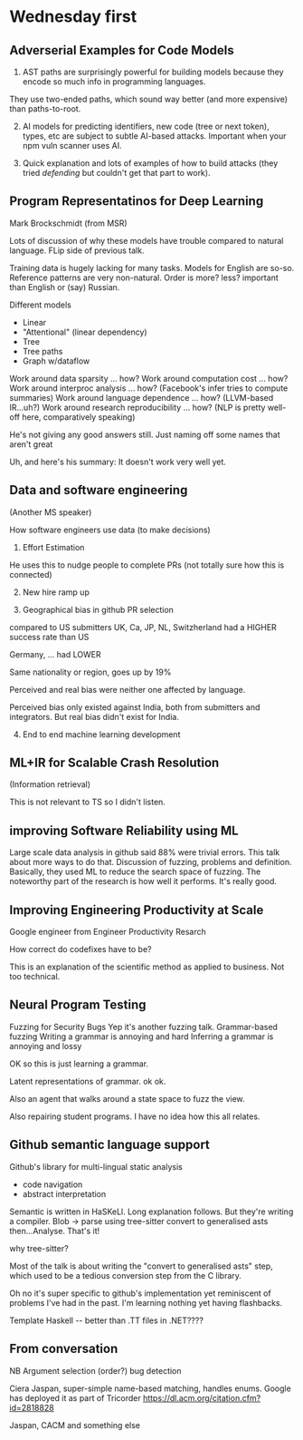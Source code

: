 # Wednesday first

## Adverserial Examples for Code Models

1. AST paths are surprisingly powerful for
building models because they encode so much info in programming
languages.

They use two-ended paths, which sound way better (and more expensive)
than paths-to-root.

2. AI models for predicting identifiers, new code (tree or next
token), types, etc are subject to subtle AI-based attacks. Important
when your npm vuln scanner uses AI.

3. Quick explanation and lots of examples of how to build attacks
(they tried *defending* but couldn't get that part to work).

## Program Representatinos for Deep Learning
  Mark Brockschmidt (from MSR)

Lots of discussion of why these models have trouble compared to
natural language. FLip side of previous talk.

Training data is hugely lacking for many tasks.
Models for English are so-so.
Reference patterns are very non-natural.
Order is more? less? important than English or (say) Russian.

Different models

- Linear
- "Attentional" (linear dependency)
- Tree
- Tree paths
- Graph w/dataflow


Work around data sparsity ... how?
Work around computation cost ... how?
Work around interproc analysis ... how? (Facebook's infer tries to
compute summaries)
Work around language dependence ... how? (LLVM-based IR...uh?)
Work around research reproducibility ... how? (NLP is pretty well-off
here, comparatively speaking)

He's not giving any good answers still. Just naming off some names
that aren't great

Uh, and here's his summary: It doesn't work very well yet.

## Data and software engineering

(Another MS speaker)

How software engineers use data (to make decisions)

1. Effort Estimation

He uses this to nudge people to complete PRs (not totally sure how
this is connected)

2. New hire ramp up

3. Geographical bias in github PR selection

compared to US submitters
UK, Ca, JP, NL, Switzherland had a HIGHER success rate than US

Germany, ... had LOWER

Same nationality or region, goes up by 19%

Perceived and real bias were neither one affected by language.

Perceived bias only existed against India, both from submitters and integrators.
But real bias didn't exist for India.

4. End to end machine learning development

## ML+IR for Scalable Crash Resolution

(Information retrieval)

This is not relevant to TS so I didn't listen.

## improving Software Reliability using ML

Large scale data analysis in github said 88% were trivial errors.
This talk about more ways to do that.
Discussion of fuzzing, problems and definition.
Basically, they used ML to reduce the search space of fuzzing.
The noteworthy part of the research is how well it performs. It's
really good.


## Improving Engineering Productivity at Scale

Google engineer from Engineer Productivity Resarch

How correct do codefixes have to be?

This is an explanation of the scientific method as applied to
business. Not too technical.

## Neural Program Testing

Fuzzing for Security Bugs
Yep it's another fuzzing talk.
Grammar-based fuzzing
Writing a grammar is annoying and hard
Inferring a grammar is annoying and lossy

OK so this is just learning a grammar.

Latent representations of grammar. ok ok.

Also an agent that walks around a state space to fuzz the view.

Also repairing student programs. I have no idea how this all relates.

## Github semantic language support

Github's library for multi-lingual static analysis
- code navigation
- abstract interpretation

Semantic is written in HaSKeLl. Long explanation follows. But they're
writing a compiler.
Blob -> parse using tree-sitter
convert to generalised asts
then...Analyse. That's it!

why tree-sitter?

Most of the talk is about writing the "convert to generalised asts"
step, which used to be a tedious conversion step from the C library.

Oh no it's super specific to github's implementation yet reminiscent
of problems I've had in the past. I'm learning nothing yet having
flashbacks.

Template Haskell -- better than .TT files in .NET????

## From conversation

NB Argument selection (order?) bug detection

Ciera Jaspan, super-simple name-based matching, handles enums. Google has deployed
it as part of Tricorder
https://dl.acm.org/citation.cfm?id=2818828

Jaspan, CACM and something else